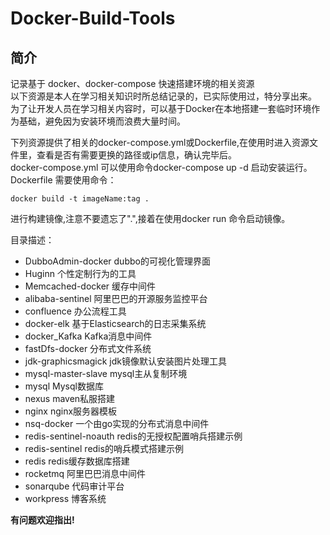 # Docker-Build-Tools
## 简介
记录基于 docker、docker-compose 快速搭建环境的相关资源  
以下资源是本人在学习相关知识时所总结记录的，已实际使用过，特分享出来。  
为了让开发人员在学习相关内容时，可以基于Docker在本地搭建一套临时环境作为基础，避免因为安装环境而浪费大量时间。  

下列资源提供了相关的docker-compose.yml或Dockerfile,在使用时进入资源文件里，查看是否有需要更换的路径或ip信息，确认完毕后。  
docker-compose.yml 可以使用命令docker-compose up -d 启动安装运行。  
Dockerfile 需要使用命令： 
```
docker build -t imageName:tag .  
```
进行构建镜像,注意不要遗忘了".",接着在使用docker run 命令启动镜像。  

目录描述：  

* DubboAdmin-docker  	dubbo的可视化管理界面
* Huginn		     	个性定制行为的工具
* Memcached-docker 		缓存中间件
* alibaba-sentinel		阿里巴巴的开源服务监控平台
* confluence			办公流程工具
* docker-elk 			基于Elasticsearch的日志采集系统  
* docker_Kafka 			Kafka消息中间件
* fastDfs-docker 		分布式文件系统
* jdk-graphicsmagick	jdk镜像默认安装图片处理工具
* mysql-master-slave	mysql主从复制环境
* mysql 				Mysql数据库
* nexus					maven私服搭建
* nginx					nginx服务器模板
* nsq-docker 			一个由go实现的分布式消息中间件
* redis-sentinel-noauth redis的无授权配置哨兵搭建示例
* redis-sentinel		redis的哨兵模式搭建示例
* redis 				redis缓存数据库搭建
* rocketmq 				阿里巴巴消息中间件
* sonarqube 			代码审计平台
* workpress 			博客系统


**有问题欢迎指出!**